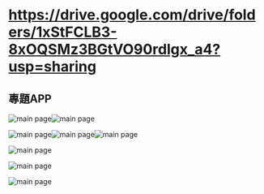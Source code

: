 # https://drive.google.com/drive/folders/1xStFCLB3-8xOQSMz3BGtVO90rdlgx_a4?usp=sharing

## 專題APP

![main page](https://lh3.googleusercontent.com/B1HOInVsRd_I2oBlaaS0VtkJQ6i9ttgBSgvBkL5pAMw78fka6dglByw6tS_VPg6kMjR-ICG-CYmEi1dy60DWIG_33U_3tF3EC276deYoO_-iAdyRbt6JHYcbqYKEzKcpe3h5qK_IrIVkfsA2Hxjlo8E_VwieGjtVOIlnlPddKW0lfwKv9jCCwR0RmGwA1LiThSqa8kQH5SdqyQL9ja491YEIHL8am7RP-Q8F0E06oJicuEtLvFvb4dcm-92CJjTXFlbril_50akOVUV9mgAuN34I-2Ja3rmCaF9or4qdrB3XKunjIXDWQVdj9D_NYllF5_Y7dtjyvqL3bmGll3v1cFvmz5ReYPoGZA7A2B-TqsKX6fecKru9oqDyAcldkH_jXY5osnD6SVW5JaHKh7VGJ3swatZKoLxs5oOEeZemEJ5YQnrsYpmuoVJDfeDkI0IzT7bKI0lcZ7FPCSHWpBRZ7_KoZauzv4eY7hoqpI96GazSNGtlHKb9uRbMQpPfYOEgguIAONAV3TUycIlrBvt0y-GqpABHBj8Y31kgMrfbwpvhfUAVB-nqBUnR16HJlPC5krmhS6jpzjpgOe6cPPR5vU5YEhBNipL_v_I_7QSWlLt7_ZmpIgS3zzZP4HG2Q-yGTmGH7I6-cB3pyjlnPnBQKuj3kd43PE9y5OK2Hn0WGF-YTSJsaoBcCCyVgbTM8O6tRPdtlX_frkOq6BeaQVPlU8IaRmm9QZUZAuyLMv5V1T0XAgE7wQk5IQ3i1wehbNXsoqXju7HDIuBGR6OvFMYoumLnoif6DeJv3-Fqz_9xyA6nAlPR8t_7PHTTXu3ub83qr_nvuLPNQsn4nisFpIjs5yGADqzzb9fwCtAclfbZcarz8_DA_-vYjQ1VbI9vzJO1sYg294cGxKzCj1DciOGu56Sx-6aYGmRdRbqp5rW7yU8-2rKPNHqIz_eK89stFZ2v7t4Uw192Ix57r1Ehowjb8bsKKdTgE38XiyfGtlsjI_IxzulclYgn10LSsDbWQFjYoQpf5GuchoFPFmDHn0lzTCnJ=w317-h580-no?authuser=2 " ")![main page](https://lh3.googleusercontent.com/3iXmrhNehAZnFUQy0amGaH-fWNw5TEmuKbNcvitYD_BSaspVjKRWKGgDnFeI8S6g6ZatYXbHZBpmBN9nDtK_WCTJ4x9GtriA7nWJ6NqbfG9YdaeUFHVaiISiu5nox4kd6KiuIRYFEwcNtGDKDuEnoJk700swBV2wa1Zf_bNKqJ1wkgHWE318oCIlzaeKI51jz-Z8kq07TqXNOnXDLqPhv4jh3rUpbxUSVp9kxfQpNK7_7RG34FH3cDYE10AGn6eGbClpxZNyQcJsVEB6xhRcdzkEHOsRTe28fRLAXWxDIOwgFRjnycBrutiZe2xKZQplMCzSpL2eJ5YtSYU_OFr1JC5QCHBMv90qpgCxQIdcIRP9RpbtBMNLn0q2QYf7rfVvkfPPfLOF_SI71lvp6NT1uoIX_4jbFsIR0z7kqL5jh1VlqdOMS5LrROJDzhZQGeCi22IRLuKenk0vT3Fs9uU8O0TFdN7IBlDOtu_-dxj_YfekNqiSWXu-143L9Ot4ICu-8MH7gZhBrk77hbRFy7psua1jxuqs29UUQZ0vLig5DnG7QTJkv1TfLRH3HA2UANfSzKuNdjLkakzf3wTg2KX4W4qeq9z37Lrwv0gdxO5_AIxo9G-SiKVkwb-fphlCsceeX_M8BP_vRzuU6mw8pogFIpkp1nqHec0SN7D0o1AqXjhAQrKyNGyOZSIvXj0nrSBrffRkjJ5SM08J_kl4WFLp2HjGQsVZ4K-PQo7FksL5qmFcwoqZXuQQYslxrveSlddfH6iYG80kPUXb7FQ6V8xsti-A2vXkszBdovz4tHkE9Wi980rxX1XOM1XCfBpYgyS2Kf4ms-JuHRHvYUnuUPACoERhsrVCiNeNrIzyHMPOexZdQ8zuhXIOkyjf5nJ4QdwoQENcwr9DEZoY5UM1B_SqtX8XmU_CkD31-Mh7Z83_96xjeN4oyqM_IGW4S7rdXIp2EdkQ3CS9cduEyWAzth9n-uNx5MiDHuY6SnmOlBZRwIkD5JLDhmpHPfAuZZv12V3abpj2k45gjt8mCwO-1v3DHBy-=w319-h581-no?authuser=2 " ")

![main page](https://lh3.googleusercontent.com/pym4i0Rn0DtcMBOtL0XpF583QLHGLyRyORdmnsYS3nZCJSxrf18yzUmI--VcL4v0ZDr38_H1Y_0_IINvdN1VI62Gd9qN6wehwvYh1b1HTmJTyha0YRcb6BoRyX9rV6W1M7xjmL6P6vO4UFEu-VgtePCmRxjftAOWHHbfAiUsSXYo5gImWwtFrHHjosL6pFLEGcsskOBIOrzT6HyyENKNLXE_vK4pv1SNoaV2OT0cMVuI2KbiRVdLaonBMGmMMTeFykcSMUK8nayzXQ-ymx5ITBmEezDLxLPgAcmoxpIIb6X-q6FNmj-npszS6DWSPgpo5n4XraTPGiifinL15nHHwTg_K9lERrTD-oBZDmtRp8R1VXnMOzDshufb26IGtc8lyZwXBiKYzLhUqYe8d0rpoE5JL-dXOJ3sn7Vio7YX1krEXIy257LBDTgWg7OiHXaA6M0dmDkKV7oJ_Chn75DF763L0ywY0xcVliHbhf98aJbNdmFRAtyhfYF0-CGT60Rz_OGw5K2hfMeIgEEN18NgtdE8WDxc0RS2C37ttZNO3uEQ5y9Lc6SWhQb5x5vU1EvtqsBg88DWpGxHxQ5NfugWoGZVdoP2hEHR3RUZSS89VK3SyuGqqQOk34XQm5VEW6BdA-m5e4a6FDE5SElIY1xM7BzS5umI2MDpwZUQtk8tAtv75zU-sCNysO3qdE2vT5KBJeqPCmhdakb2ETAwQU-jVb7SaFYPULliGzL3McprX_DvnZkN3959UpTtJSYxY4qMlz0xvOrT9TTUXse-XhtwaO_2Hcj4kGz-NJpT3kPDczsNaoPfyKbE4Yan7sem5PRlkTy2cZNz_Qv3jvFXcft0Dyk0deme5erh_1TnrS06TypOMK7SaCx-0UyzkC_QGkHt-WNOSfpAkrALrreiJM92KeMcXXvhG4IYOgc5o9YfNAeWo057oxSh3jLY75Ds-RNF_cVYyMJZJ67wiGtZBVyEa28094LpIWE3HCi5snedX6GZD2lftwM_y_8JrTUpfoa_yTmzar5Q3qVWCwREmiVKRxGN=w559-h968-no?authuser=2 " ")![main page](https://lh3.googleusercontent.com/rZrjYRzdD90Ofmq0ngS0Qu0mHizG4UpWd279LcL0aivaTbUV67et6oM6C3IvFxlMU3fZ8OBkGFfbalfjhlH-_f4HQ2Tpuup5YiO6sovH-7J79RxMoX7THrim5LoqdHJNoFT_gz6hdT28PdtcmUKt-BMJBi9Co1PBQ4PyLRnjlUCPu5LPIQ9fQ4UlyfvfrWeq82g6EpEfUvcr3jKtb-9rMVweirJUzSxhbSOnSqpkYAOc-xPn1C-4yVOlO95klPLpqGFEovT2xU3MLh2J5MulGxvNQGeUMQpwvmQJS1v6YLjIeDjCl3xz5sseWtLiAFe0YBpeaoYEPsyedFtfxaDlI-IxGvr10nRWBklTrgzS9KFYikTzKPNVk2ZlYhDd26gDOX2DXgCXMcwbUPA9QaXTy8t9GSunaOB-U_kuhuvrM_xBxaVI8KkoaZKzfeqbaXguHsw-SWFlkWu-FsvjeNPEvN3IuBhJ-zF33wlM5NKfJYilQ2XCxm15Ej3X0NWoLFl82fEgbqrRP2r3wpNJucZJm8R64mm7zaKdugYDlMCwKbaAri0E-vheKuwibc7jFv8u8v_t3oJO7VSlsyzx-O5CN66c14P8oqvZmG7fJw9pJCpvioFof9BS0Vkyh6lQ9Qx18KZb2QnwAgbcUGWde74WKXz1ZQyR86fwX6blSAGih4lPidlVF-xL00yokRF3RDKkDWA8Er43gBiA9feGrW-d2pBIqmSiVEbmDVJ2aw4wHAZogqHN_3HnmPIGCLNQy5LPeIwmUnjYHecgsQPtewKi9iMATTO2IRtKVmnboBxP8f_NpnLUdidbCkznDTlto3HJ743yTxcjEFZk4uN002RsB9V4GK86PcYQNXSItv_KtvIYB6st0jp7LsD5AbedXZuq_mju39bG0YrxEHUf75xY1grrlbPoJiHhTZoQny5lm87oWHzvWVkf8-kH_Ro5hNyhB4I8v9N3zWqidR0saV3sHdOXjPGLPAwOXorErqE7pgbhNwD0j_VVc58hHgLHAazXRkYYpsMGfLWRF0fhcWHU3Tj_=w564-h1038-no?authuser=2 " ")![main page](https://lh3.googleusercontent.com/Nsi9bPxut2f5M63Dfy-inxDTMOkVZypRLOOcx-SUgoBX5MhMYn3wyWwSDTi2zsn-bCraf4mCdUHes_t4Aqc-WMOYU4ZNLMM3HSuZpZC0iptS3pKdFO5jCTosNd34Eu6FIAVrParK2W4yy3Z6wjUOUIOqsyZGB14QRgHCMtTpI3Zc5eg_IsdnTp-L4dWiw2u7UzcL_fo0lGytXGP5GykMutLJp2QfQddoEPlJ6w-znFK881GeVVf2_aVHJnDCeySzmGTHgUuND1dgOT3me13eZXy8Pdxtu49UsTg3uj-NPaCmEMD08zCnb2aFD0pxcLUGOR0DFnm0lapcVvpRBwppNoiRNZra5TVPirIBgXvx5eNWdjYZ2ipyqSJS1PHkOrbZHGuYDHAJstCbVK-BzPBrNl0Lh2fgd_GWWGoXWjGDnum2CBeX1qveR93YDAKcYz56_FTZnN1BrboBo8PKlonrPtlcu4lsyc_nxNTiIaJTO6pmUcYnyvFuYTg2Uw6WIZRQwdfQYDdBNw6FwydJx6Dcx6eZn7LRpirhNi9nsjuO1Z_lgb6wwsZlUt6qTNlwudd90O77RLppmdx9ccU8xlnk9fhZLyYjUHsvbI1n1XHy6BpxaKAu0JZZZ8yDYKTC2JuMzvRTbMvOzL1_rXFJ3zV1BwsdA4eptzh1qVSiMAumEZoCzCGSAhw4VNqjr0fvc9Q_eAYR91AXdaUl00B7hn_1xoZnZddbEfhIsY714Wo9wbQDx-wLeRHj4QuykRTGDQiDwYYY-hxKIschIgOuVWPeyE2k0nnbv_biLGhKcxFTcqf1MqeWeFZzfA1vrRpqKt7mw2jejPGByGdstOrC6AJTA7mc3i945_m1mQSCPX0xfnenIn1rFjB5iYpRvpBo7uqk05sduX36w2DLM1dlkVtAIal5MWSAa_0kYrklDyWIGmINkwcz65JqNG-p3BB_Cuz5i2aC_orehypxgkBrrlu2_PJ8FNedHatQOMz_mM9vT2BuIbKP5nwcJJIDAp-3SPU8JAHQrKVoziWcGc7VDcoWBDsa=w562-h1038-no?authuser=2 " ")

![main page](https://lh3.googleusercontent.com/pw/AL9nZEVdazbyBIJP7UA_KWWkr40V6m4-IYwTlc9Sw-O6v88BAT31dkQt2CIxmqkhXZg2vc_l6DqlvQS3BdaCemBt0ciEbJvDRIlzXcXAGiwlMB5dzv77AuH7m3SvCpeDOv1lJRPnF9aOOYLYkiC58Xuh_zO7MEfpAbCLcA9bV-raZMzrC2ETI9XAfaXrTy2PfTZphqqYv-zyBuVbR_q0f_Fb7SvmmEjrhofsHy4O5Hnnx6Cwe5dRZjFsMReo_M_LlR2L3PwExoEmC9HkbenD8-HJH3jePDuRP5N17BVd9Zb2R2LBNYZsUob3kR0GQXE6C4-MeNC21bz6ahgK_4rBz0TqFDlu3yZjvyMLiiTdGpjNVSeE4jkMwXNpqj_1TO1c_u5PwttOiHLv0zqsrnN1wnrI-uPDv4Qp6n0GKqBbUTByZ7YVYqFbmbgs4_pfZx_U-9HrDSQajq7iWvFiWdkpNSrOCmSqlfYSwiPEMETG4vIpjYQGUX1qiIY-7-AQbOZxchpFfpg_kS9fYp5f0k42vUA6GHvhlU2TxWv-PzMqIiSY9QUXWxkLxRdqekwfNVfdYgRMAEOUDED2c7j98ikT_YL0ILrUye5yAhYEwngAT-rOP1EKxs5TOeZ-eA6QogxduHQXIYeAei5fbUaAoOigNHHEpNxFuuWOT3Vh0Puef88hJz_Brb8SR9QhPfyAzhuvAJMVOYMg21LxX-Xi6HTumlM1-hncAByTGU2ARAb6mkZJdPNIFSNvlMD9YT9uR90riDwzH265X0SQ8hANaJPxFyLfcjT5MYakDBj2aN6-QVEhpAHwzb4HdCvjlglSdf5SKCkXn-U2HuZZtLFxT-C26igOW1YTOVABeekqZJR3hq6s45e0dIof_kG29sGpuXlZmwWlnmUnmpgD9gJzxgBxurSF2uo0GejKqE0x3VB4-TUxV4X4MxApDHUkFcMjfEvYatL2mJ-AXid1fhGJjh-JDzdvBB6eRy_RxSjFXg6uDialyFwsMYCXUhXtN2IddFSLNnrry6rQTvIBS9Ajch0pdtmPx3rlpXtgFk21HTx1yVN5nd5qyJz0HA=w357-h210-no?authuser=2 " ")

![main page](https://lh3.googleusercontent.com/uCLZUIIDOL56Rxvh8CKFIfODs-QtlE2D6PvkTvUpAV8g8wdizUQPWVtIzy7QupKHBdsgvK5ehgRjNi1OUKAuha2ryiObcGf-M2h1HZYzEHulPVVdvbioz9cCvRgLiWYqj4r7QF-aQJLmbgZkL6CEGJbCc_ZBS2iPNxHaUZQVLKI262omzTfVt7omz4JrIVepEFxBUqvz2jeomuEjCMJIdOyF5_nNacNmhFKIFS6YX8DATL_KJ5-8-asJFGqYALZg2evTFbn10ISpIJawv8JYGZwwxNr4t0zNcmXLR6Z5BfMv3DB_FdT0PaHu6C_DZZ6vFSLd58QwYszJiIkhMT2VEl83k7t_3pgLODITHGYHGzoIppcwn6lj4Bvp403S4K7ZTiyM4wsZGbJknyGc__S7m7a0U5PunTdct4WENYNhSUNSUP7UjfSK49eIr2WyNlO_DlnJlafmwM9UNapEVwPwC8NKw7Au69sqhmA3jvTacu0KqTF9MENunjcgGp2AgBis2EdWnPmlWJnP1zxU4kQaNGxT7g6eXdjsAjLTS5-F_177_Jl5Oa0DegtJbCB8Nt6EHZBoZc-ZmXEJaUogZpNvDDFGJ2Xygqqp6yk4qghNpK0picu3rFBoaQAfHoc26FoiMIcRx0h1OZ8twDtrFdwtKph4ziNvD7wSS8JRN95Xq_DsuV39LMH1INZSap2fDklCpf6rVmKKeDoetNlgMP3PmF0VkiFzHCeKBMgPieD4npW61AwJSuQRnpsfqnHSPgvExeJ5vmsSflKTDamap15UNMMuKttCC7bqKpzUqnFM-4hrPyfSHFhGP9Ukpkc0krHgmw0rQ0dVrbGC8LBAeAXvSEYCHycHtYRbKlEvZ_HLwY92O5e-qbpV5JAMWiq0QYc7q3glNIXs22-_D6JhVXhWLXsiV7MoeG8AzO6hcjusyv2FfILKRVIdwm4pDOfw73vFZicz2GScizEEJ1A5DzOPdo-rQW58rXad9NmWvCipqeWUdk7KKuhO1j0LHURncezH_q65YU0rKjNRzkOHPtvOfpK-=w1783-h1038-no?authuser=2 " ")

![main page](https://lh3.googleusercontent.com/tXo4LVWNpY5lumUBAdddhuwEPSWJRxoieqq4ooPhMxwuVlLDw0e22Weta5vnZpGNMuKXrJMmJfP0LFr-vLobpMr3ZF45J_OzuVKVTWwoP15UvelAAoBXbealNuqiiUsNUJWrL7pRo24LuwaMHzYubyEUQY7byrNmiY2gl1LMXOd7C_3E5Bv9eoKoHAtTKWGZtwzR5HDWp9SJRnAQOaOzqDdD4id4cve6PaQ50cDbxU6s5P84u4wuDHjVCzXZjPHh2QUIlXWfROU7E93WGjAkl0uui8ugHDdBgn0tIf-xAJISPBlKtF74Ir50ZCtNXc7Ht-g5H63B4xwtBvstUMUIrYIlzipxjuvc-D-4wo8SzJGUUPzSPthaOjHbv4OCOseZqWR9dwpgHInlmYUog4BGbzccPELAZFGRQmc_bWDz1WwesVGjGoK0ZpCOy_kRJfmWgHF3fXiKZ_UZ52RCCWclq2N9YhkZ4o9GetX_A-gNdjf55aDaJ297C9YXrYUH_Ka4zOlq3hSJ6AI-4I8AuzlKVFjFvs5e5yI1qLrDh1yHO6_ao6tHe1JnN6XMqRdCS7w6GqA6Bk6NEEZhSgW5LHGNGgHOC-72BoN_cYIOkGYA2dU5r1aRdVLAoa7CVTe_pb_sSkZWYgJdJy__ZQhvXGMFjNRASiIAARlcNbgcYj5kmW1uvUIaI2tguLvRU2mjjeuzdUlmSqybmvZV5XLOLKCRI5JT4nL1pJvS7hLxH-rxGtv5bDde_lRNO0QOI5eIZLA9T7YUtlL73JrFdYAM1z8YSkmVcruQfxQC8YFC5NDUdGLReUx5L6bdKByVpZyLM3ewn2SNsvKKLj-8640iim93HTHg5DNjkBsJPIo1Nh-yST31nUy1pum8mXzuDH57orNv3JCnS-Q3rX55nIufx1AJOQ4iUGrlzbxVzPNFHGdQ85xAvLhjIyZpv4EY5Cmmv4-91VIncT4zFl2Zjl6_b7M1Xbck3ZIVmcwNRAgKs6i-QQf2BUMpOJ6gwyCTVOd7t8qhc8kScRLkbB6X_EwkRzZA4Nmn=w883-h1038-no?authuser=2 " ")
